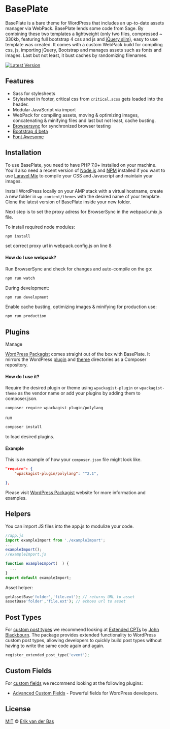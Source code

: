 # BasePlate

BasePlate is a bare theme for WordPress that includes an up-to-date assets manager via WebPack. BasePlate lends some code from Sage. By combining these two templates a lightweight (only two files, compressed ~ 330kb, featuring full bootstrap 4 css and js and [jQuery slim](https://stackoverflow.com/questions/35424053/what-are-the-differences-between-normal-and-slim-package-of-jquery)), easy to use template was created.
It comes with a custom WebPack build for compiling css, js, importing jQuery, Bootstrap and manages assets such as fonts and images. Last but not least, it bust caches by randomizing filenames.

[![Latest Version](https://img.shields.io/github/release/Levdbas/BasePlate.svg?style=flat)](https://github.com/Levdbas/BasePlate/releases)

## Features

* Sass for stylesheets
* Stylesheet in footer, critical css from ```critical.scss``` gets loaded into the header.
* Modular JavaScript via import
* WebPack for compiling assets, moving & optimizing images, concatenating & minifying files and last but not least, cache busting.
* [Browsersync](http://www.browsersync.io/) for synchronized browser testing
* [Bootstrap 4 beta](http://getbootstrap.com/)
* [Font Awesome](http://fontawesome.io/)

## Installation

To use BasePlate, you need to have PHP 7.0+ installed on your machine. You'll also need a recent version of [Node.js](https://nodejs.org/en) and [NPM](https://www.npmjs.com) installed if you want to use [Laravel Mix](https://laravel.com/docs/5.4/mix) to compile your CSS and Javascript and maintain your images.

Install WordPress locally on your AMP stack with a virtual hostname, create a new folder in ```wp-content/themes``` with the desired name of your template. Clone the latest version of BasePlate inside your new folder.

Next step is to set the proxy adress for BrowserSync in the webpack.mix.js file.

To install required node modules:

```bash
npm install
```
set correct proxy url in webpack.config.js on line 8

#### How do I use webpack?

Run BrowserSync and check for changes and auto-compile on the go:
```bash
npm run watch
```
During development:
```bash
npm run development
```

Enable cache busting, optimizing images & minifying for production use:
```bash
npm run production
```

## Plugins

Manage

[WordPress Packagist](https://wpackagist.org) comes straight out of the box with BasePlate. It mirrors the WordPress [plugin](https://plugins.svn.wordpress.org) and [theme](https://themes.svn.wordpress.org) directories as a Composer repository.

#### How do I use it?

Require the desired plugin or theme using `wpackagist-plugin` or `wpackagist-theme` as the vendor name or add your plugins by adding them to composer.json.

```bash
composer require wpackagist-plugin/polylang
```
run

```bash
composer install
```

to load desired plugins.

#### Example

This is an example of how your `composer.json` file might look like.

```json
"require": {
    "wpackagist-plugin/polylang": "^2.1",

},
```

Please visit [WordPress Packagist](https://wpackagist.org) website for more information and examples.

## Helpers
You can import JS files into the app.js to modulize your code.
```js
//app.js
import exampleImport from './exampleImport';
...
exampleImport();
//exampleImport.js

function exampleImport(  ) {
  ...
}
export default exampleImport;
```

Asset helper:

```php
getAssetBase'folder','file.ext'); // returns URL to asset
assetBase'folder','file.ext'); // echoes url to asset
```


## Post Types

For [custom post types](https://codex.wordpress.org/Post_Types#Custom_Post_Types) we recommend looking at [Extended CPTs](https://github.com/johnbillion/extended-cpts) by [John Blackbourn](https://github.com/johnbillion). The package provides extended functionality to WordPress custom post types, allowing developers to quickly build post types without having to write the same code again and again.

```php
register_extended_post_type('event');
```

## Custom Fields

For [custom fields](https://codex.wordpress.org/Custom_Fields) we recommend looking at the following plugins:

- [Advanced Custom Fields](http://www.advancedcustomfields.com) - Powerful fields for WordPress developers.


## License

[MIT](LICENSE) © [Erik van der Bas](https://basedonline.nl)
